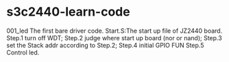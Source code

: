 # s3c2440-learn-code
001_led
  The first bare driver code.
  Start.S:The start up file of JZ2440 board.
    Step.1 turn off WDT;
    Step.2 judge where start up board (nor or nand);
    Step.3 set the Stack addr according to Step.2;
    Step.4 initial GPIO FUN
    Step.5 Control led.



